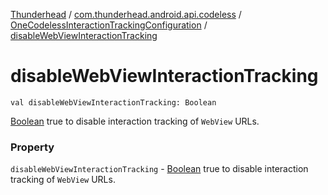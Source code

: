 [Thunderhead](../../index.md) / [com.thunderhead.android.api.codeless](../index.md) / [OneCodelessInteractionTrackingConfiguration](index.md) / [disableWebViewInteractionTracking](./disable-web-view-interaction-tracking.md)

# disableWebViewInteractionTracking

`val disableWebViewInteractionTracking: Boolean`

[Boolean](#) true to disable interaction tracking of `WebView` URLs.

### Property

`disableWebViewInteractionTracking` - [Boolean](#) true to disable interaction tracking of `WebView` URLs.